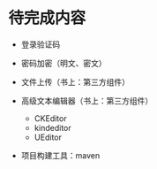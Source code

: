 # 待完成内容
- 登录验证码
- 密码加密（明文、密文）
- 文件上传（书上：第三方组件）
- 高级文本编辑器（书上：第三方组件）
  - CKEditor
  - kindeditor
  - UEditor
 
- 项目构建工具：maven